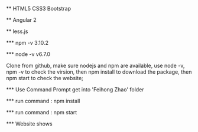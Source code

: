 ** HTML5 CSS3 Bootstrap

** Angular 2

** less.js

*** npm -v 3.10.2

*** node -v v6.7.0

Clone from github, make sure nodejs and npm are available, 
use node -v, npm -v to check the virsion, then  npm install to download the package, 
then npm start to check the website;

*** Use Command Prompt get into 'Feihong Zhao' folder

*** run command : npm install 

*** run command : npm start

*** Website shows
